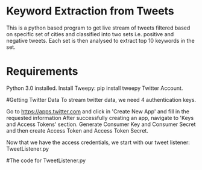 # Keyword Extraction from Tweets
This is a python based program to get live stream of tweets filtered based on specific set of cities and classified into two sets i.e. positive and negative tweets. Each set is then analysed to extract top 10 keywords in the set.

# Requirements

Python 3.0 installed.
Install Tweepy: pip install tweepy
Twitter Account.

#Getting Twitter Data
To stream twitter data, we need 4 authentication keys.

Go to https://apps.twitter.com and click in 'Create New App' and fill in the requested information
After successfully creating an app, navigate to 'Keys and Access Tokens' section.
Generate Consumer Key and Consumer Secret and then create Access Token and Access Token Secret.

Now that we have the access credentials, we start with our tweet listener: TweetListener.py

#The code for TweetListener.py

